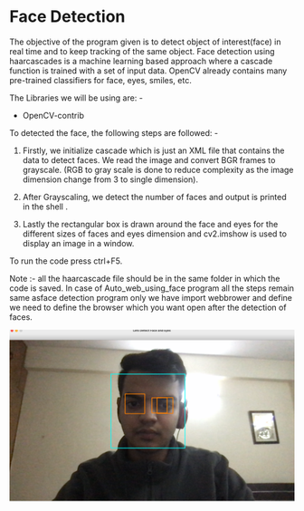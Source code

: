 # Face Detection

The objective of the program given is to detect object of interest(face) in real time and to keep tracking of the same object. Face detection using haarcascades is a machine learning based approach where a cascade function is trained with a set of input data. OpenCV already contains many pre-trained classifiers for face, eyes, smiles, etc.

The Libraries we will be using are: -
* OpenCV-contrib

To detected the face, the following steps are followed: -

1) Firstly, we initialize cascade which is just an XML file that contains the data to detect faces. We read the image and convert BGR frames to grayscale. (RGB to gray scale is done to reduce complexity as the image dimension change from 3 to single dimension).

2) After Grayscaling, we detect the number of faces and output is printed in the shell .

3) Lastly the rectangular box is drawn around the face and eyes for the different sizes of faces and eyes dimension and cv2.imshow is used to display an image in a window.

To run the code press ctrl+F5.

Note :- all the haarcascade file should be in the same folder in which the code is saved.
In case of Auto_web_using_face program all the steps remain same asface detection program only we have import webbrower and define we need to define the browser which you want open after the detection of faces.

<p align="center">
<img src="https://github.com/ISTE-VIT/Sixth-Sense/blob/main/resources/face_detection.png">
</p>

  
